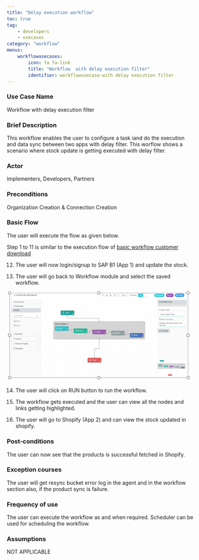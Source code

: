 ```yaml
---
title: "Delay execution workflow"
toc: true
tag: 
    - developers
    - usecases
category: "workflow"           
menus: 
    workflowusecases:
        icon: fa fa-link
        title: "Workflow  with delay execution filter" 
        identifier: workflowusecase-with delay execution filter
---
```


### Use Case Name 
Workflow  with delay execution filter

### Brief Description 
This workflow enables the user to configure a task iand do the execution and data sync between two apps with delay filter. This worflow shows a scenario where stock update is getting executed with delay filter.
 
### Actor 
Implementers, Developers, Partners     

### Preconditions 
Organization Creation & Connection Creation 

### Basic Flow  
The user will execute the flow as given below.

Step 1 to 11 is similar to the execution flow of [basic workflow customer download](/workflow-management/basic-workflow-customer-download/)

12. The user will now login/signup to SAP B1 (App 1) and update the stock. 


13. The user will go back to Workflow module and select the saved workflow.

![DelayWorkflow](/staticfiles/workflow-management/media/DelayWorkflow.png)

14. The user will click on RUN button to run the workflow.

15. The workflow gets executed and the user can view all the nodes and links getting highlighted.

16.  The user will go to Shopify (App 2) and can view the  stock updated in shopify. 


### Post-conditions 
The user can now see that the products  is successful fetched in Shopify.

### Exception courses
 The user will get resync bucket error log in the agent and in the workflow section also, if 
the product sync is failure.

### Frequency of use   
 The user can execute the workflow as and when required. Scheduler can be used for scheduling the workflow.

### Assumptions  
 NOT APPLICABLE 